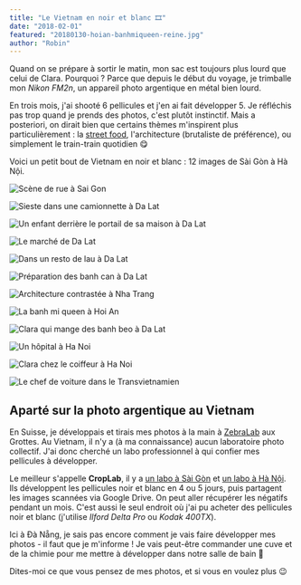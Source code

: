 ```yaml
---
title: "Le Vietnam en noir et blanc 🎞"
date: "2018-02-01"
featured: "20180130-hoian-banhmiqueen-reine.jpg"
author: "Robin"
---
```


Quand on se prépare à sortir le matin, mon sac est toujours plus lourd que celui
de Clara. Pourquoi ? Parce que depuis le début du voyage, je trimballe mon
_Nikon FM2n_, un appareil photo argentique en métal bien lourd.

En trois mois, j'ai shooté 6 pellicules et j'en ai fait développer 5. Je
réfléchis pas trop quand je prends des photos, c'est plutôt instinctif. Mais a
posteriori, on dirait bien que certains thèmes m'inspirent plus particulièrement
: la
[street food](https://eaudepoisson.com/2017/11/08/vous-avez-dit-street-food/),
l'architecture (brutaliste de préférence), ou simplement le train-train
quotidien 😋

Voici un petit bout de Vietnam en noir et blanc : 12 images de Sài Gòn à Hà Nội.

![Scène de rue à Sai Gon](20180130-saigon-rue.jpg)

![Sieste dans une camionnette à Da Lat](20180130-dalat-camionnette-dodo.jpg)

![Un enfant derrière le portail de sa maison à Da Lat](20180130-dalat-coco-homestay-enfant.jpg)

![Le marché de Da Lat](20180130-dalat-marche.jpg)

![Dans un resto de lau à Da Lat](20180130-dalat-street-food-lau.jpg)

![Préparation des banh can à Da Lat](20180130-dalat-street-food-banh-can.jpg)

![Architecture contrastée à Nha Trang](20180130-nhatrang-immeuble.jpg)

![La banh mi queen à Hoi An](20180130-hoian-banhmiqueen-reine.jpg)

![Clara qui mange des banh beo à Da Lat](20180130-dalat-banh-beo-clara-2.jpg)

![Un hôpital à Ha Noi](20180130-hanoi-hopital-1.jpg)

![Clara chez le coiffeur à Ha Noi](20180130-hanoi-clara-coiffeur-miroir-1.jpg)

![Le chef de voiture dans le Transvietnamien](20180130-hanoi-saigon-train-couloir-1.jpg)

## Aparté sur la photo argentique au Vietnam

En Suisse, je développais et tirais mes photos à la main à
[ZebraLab](http://zebralab.info/) aux Grottes. Au Vietnam, il n'y a (à ma
connaissance) aucun laboratoire photo collectif. J'ai donc cherché un labo
professionnel à qui confier mes pellicules à développer.

Le meilleur s'appelle **CropLab**, il y a
[un labo à Sài Gòn](https://www.facebook.com/CropLab) et
[un labo à Hà Nội](https://www.facebook.com/CroplabHaNoi/). Ils développent les
pellicules noir et blanc en 4 ou 5 jours, puis partagent les images scannées via
Google Drive. On peut aller récupérer les négatifs pendant un mois. C'est aussi
le seul endroit où j'ai pu acheter des pellicules noir et blanc (j'utilise
_Ilford Delta Pro_ ou _Kodak 400TX_).

Ici à Đà Nẵng, je sais pas encore comment je vais faire développer mes photos -
il faut que je m'informe ! Je vais peut-être commander une cuve et de la chimie
pour me mettre à développer dans notre salle de bain 🚿

Dites-moi ce que vous pensez de mes photos, et si vous en voulez plus 😉
